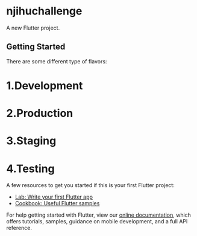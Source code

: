 # njihuchallenge

A new Flutter project.

## Getting Started

There are some different type of flavors:

# 1.Development
# 2.Production
# 3.Staging
# 4.Testing

A few resources to get you started if this is your first Flutter project:

- [Lab: Write your first Flutter app](https://flutter.dev/docs/get-started/codelab)
- [Cookbook: Useful Flutter samples](https://flutter.dev/docs/cookbook)

For help getting started with Flutter, view our
[online documentation](https://flutter.dev/docs), which offers tutorials,
samples, guidance on mobile development, and a full API reference.
